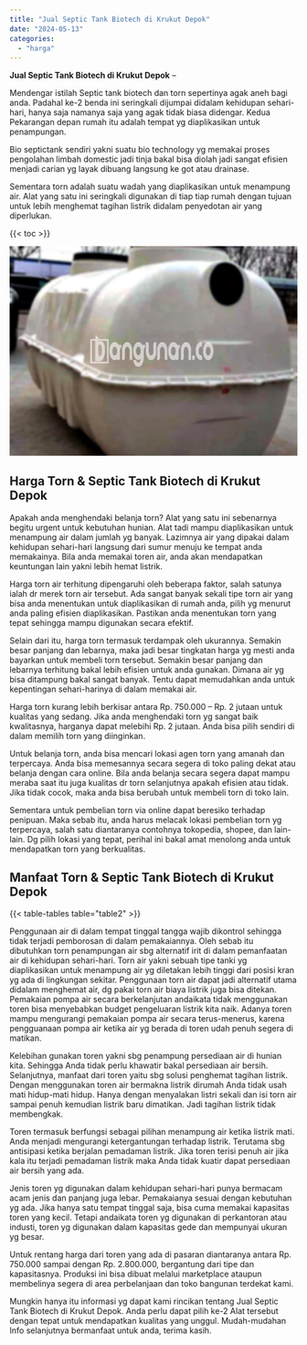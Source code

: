 ```yaml
---
title: "Jual Septic Tank Biotech di Krukut Depok"
date: "2024-05-13"
categories: 
  - "harga"
---
```


**Jual Septic Tank Biotech di Krukut Depok** –

Mendengar istilah Septic tank biotech dan torn sepertinya agak aneh bagi anda. Padahal ke-2 benda ini seringkali dijumpai didalam kehidupan sehari-hari, hanya saja namanya saja yang agak tidak biasa didengar. Kedua Pekarangan depan rumah itu adalah tempat yg diaplikasikan untuk penampungan.

Bio septictank sendiri yakni suatu bio technology yg memakai proses pengolahan limbah domestic jadi tinja bakal bisa diolah jadi sangat efisien menjadi carian yg layak dibuang langsung ke got atau drainase.

Sementara torn adalah suatu wadah yang diaplikasikan untuk menampung air. Alat yang satu ini seringkali digunakan di tiap tiap rumah dengan tujuan untuk lebih menghemat tagihan listrik didalam penyedotan air yang diperlukan.

{{< toc >}}

![Jual Septic Tank Biotech di Krukut Depok](/images/jual-bio-septictank-20.png)

## Harga Torn & Septic Tank Biotech di Krukut Depok

Apakah anda menghendaki belanja torn? Alat yang satu ini sebenarnya begitu urgent untuk kebutuhan hunian. Alat tadi mampu diaplikasikan untuk menampung air dalam jumlah yg banyak. Lazimnya air yang dipakai dalam kehidupan sehari-hari langsung dari sumur menuju ke tempat anda memakainya. Bila anda memakai toren air, anda akan mendapatkan keuntungan lain yakni lebih hemat listrik.

Harga torn air terhitung dipengaruhi oleh beberapa faktor, salah satunya ialah dr merek torn air tersebut. Ada sangat banyak sekali tipe torn air yang bisa anda menentukan untuk diaplikasikan di rumah anda, pilih yg menurut anda paling efisien diaplikasikan. Pastikan anda menentukan torn yang tepat sehingga mampu digunakan secara efektif.

Selain dari itu, harga torn termasuk terdampak oleh ukurannya. Semakin besar panjang dan lebarnya, maka jadi besar tingkatan harga yg mesti anda bayarkan untuk membeli torn tersebut. Semakin besar panjang dan lebarnya terhitung bakal lebih efisien untuk anda gunakan. Dimana air yg bisa ditampung bakal sangat banyak. Tentu dapat memudahkan anda untuk kepentingan sehari-harinya di dalam memakai air.

Harga torn kurang lebih berkisar antara Rp. 750.000 – Rp. 2 jutaan untuk kualitas yang sedang. Jika anda menghendaki torn yg sangat baik kwalitasnya, harganya dapat melebihi Rp. 2 jutaan. Anda bisa pilih sendiri di dalam memilih torn yang diinginkan.

Untuk belanja torn, anda bisa mencari lokasi agen torn yang amanah dan terpercaya. Anda bisa memesannya secara segera di toko paling dekat atau belanja dengan cara online. Bila anda belanja secara segera dapat mampu meraba saat itu juga kualitas dr torn selanjutnya apakah efisien atau tidak. Jika tidak cocok, maka anda bisa berubah untuk membeli torn di toko lain.

Sementara untuk pembelian torn via online dapat beresiko terhadap penipuan. Maka sebab itu, anda harus melacak lokasi pembelian torn yg terpercaya, salah satu diantaranya contohnya tokopedia, shopee, dan lain-lain. Dg pilih lokasi yang tepat, perihal ini bakal amat menolong anda untuk mendapatkan torn yang berkualitas.

## Manfaat Torn & Septic Tank Biotech di Krukut Depok

{{< table-tables table="table2" >}}

Penggunaan air di dalam tempat tinggal tangga wajib dikontrol sehingga tidak terjadi pemborosan di dalam pemakaiannya. Oleh sebab itu dibutuhkan torn penampungan air sbg alternatif irit di dalam pemanfaatan air di kehidupan sehari-hari. Torn air yakni sebuah tipe tanki yg diaplikasikan untuk menampung air yg diletakan lebih tinggi dari posisi kran yg ada di lingkungan sekitar. Penggunaan torn air dapat jadi alternatif utama didalam menghemat air, dg pakai torn air biaya listrik juga bisa ditekan. Pemakaian pompa air secara berkelanjutan andaikata tidak menggunakan toren bisa menyebabkan budget pengeluaran listrik kita naik. Adanya toren mampu mengurangi pemakaian pompa air secara terus-menerus, karena pengguanaan pompa air ketika air yg berada di toren udah penuh segera di matikan.

Kelebihan gunakan toren yakni sbg penampung persediaan air di hunian kita. Sehingga Anda tidak perlu khawatir bakal persediaan air bersih. Selanjutnya, manfaat dari toren yaitu sbg solusi penghemat tagihan listrik. Dengan menggunakan toren air bermakna listrik dirumah Anda tidak usah mati hidup-mati hidup. Hanya dengan menyalakan listri sekali dan isi torn air sampai penuh kemudian listrik baru dimatikan. Jadi tagihan listrik tidak membengkak.

Toren termasuk berfungsi sebagai pilihan menampung air ketika listrik mati. Anda menjadi mengurangi ketergantungan terhadap listrik. Terutama sbg antisipasi ketika berjalan pemadaman listrik. Jika toren terisi penuh air jika kala itu terjadi pemadaman listrik maka Anda tidak kuatir dapat persediaan air bersih yang ada.

Jenis toren yg digunakan dalam kehidupan sehari-hari punya bermacam acam jenis dan panjang juga lebar. Pemakaianya sesuai dengan kebutuhan yg ada. Jika hanya satu tempat tinggal saja, bisa cuma memakai kapasitas toren yang kecil. Tetapi andaikata toren yg digunakan di perkantoran atau industi, toren yg digunakan dalam kapasitas gede dan mempunyai ukuran yg besar.

Untuk rentang harga dari toren yang ada di pasaran diantaranya antara Rp. 750.000 sampai dengan Rp. 2.800.000, bergantung dari tipe dan kapasitasnya. Produksi ini bisa dibuat melalui marketplace ataupun membelinya segera di area perbelanjaan dan toko bangunan terdekat kami.

Mungkin hanya itu informasi yg dapat kami rincikan tentang Jual Septic Tank Biotech di Krukut Depok. Anda perlu dapat pilih ke-2 Alat tersebut dengan tepat untuk mendapatkan kualitas yang unggul. Mudah-mudahan Info selanjutnya bermanfaat untuk anda, terima kasih.
